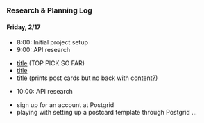 ### Research & Planning Log
#### Friday, 2/17
* 8:00: Initial project setup 
* 9:00: API research
- [title](postgrid.com) (TOP PICK SO FAR)
- [title](stannp.com)
- [title](prodigi.com) (prints post cards but no back with content?)
* 10:00: API research
- sign up for an account at Postgrid
- playing with setting up a postcard template through Postgrid
…